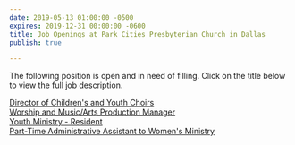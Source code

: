 ```yaml
---
date: 2019-05-13 01:00:00 -0500
expires: 2019-12-31 00:00:00 -0600
title: Job Openings at Park Cities Presbyterian Church in Dallas
publish: true

---
```

The following position is open and in need of filling. Click on the title below to view the full job description.

[Director of Children's and Youth Choirs](https://jobsatpcpc.org/job-description/211/ "Director of Children's and Youth Choirs")  
[Worship and Music/Arts Production Manager](https://jobsatpcpc.org/job-description/209/ "Worship and Music/Arts Production Manager")  
[Youth Ministry - Resident](https://jobsatpcpc.org/job-description/186/ "Youth Ministry Resident")  
[Part-Time Administrative Assistant to Women's Ministry](https://jobsatpcpc.org/job-description/121/ "Part-Time Administrative Assistant to Women's Ministry")